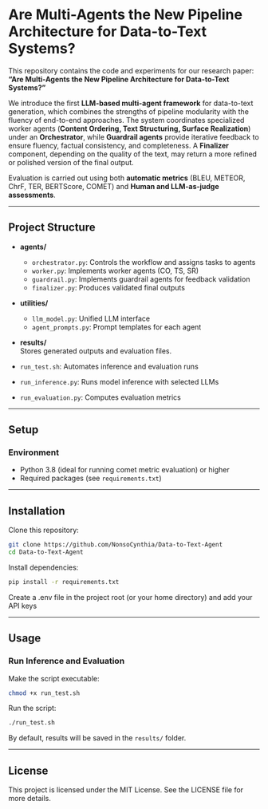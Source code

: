 # Are Multi-Agents the New Pipeline Architecture for Data-to-Text Systems?

This repository contains the code and experiments for our research paper:  **“Are Multi-Agents the New Pipeline Architecture for Data-to-Text Systems?”**  

We introduce the first **LLM-based multi-agent framework** for data-to-text generation, which combines the strengths of pipeline modularity with the fluency of end-to-end approaches. The system coordinates specialized worker agents (**Content Ordering, Text Structuring, Surface Realization**) under an **Orchestrator**, while **Guardrail agents** provide iterative feedback to ensure fluency, factual consistency, and completeness. A **Finalizer** component, depending on the quality of the text, may return a more refined or polished version of the final output.  

Evaluation is carried out using both **automatic metrics** (BLEU, METEOR, ChrF, TER, BERTScore, COMET) and **Human and LLM-as-judge assessments**.  

---

## Project Structure

- **agents/**  
  - `orchestrator.py`: Controls the workflow and assigns tasks to agents  
  - `worker.py`: Implements worker agents (CO, TS, SR)  
  - `guardrail.py`: Implements guardrail agents for feedback validation  
  - `finalizer.py`: Produces validated final outputs  

- **utilities/**  
  - `llm_model.py`: Unified LLM interface  
  - `agent_prompts.py`: Prompt templates for each agent  

- **results/**  
  Stores generated outputs and evaluation files.  

- `run_test.sh`: Automates inference and evaluation runs  
- `run_inference.py`: Runs model inference with selected LLMs  
- `run_evaluation.py`: Computes evaluation metrics  

---

## Setup

### Environment
- Python 3.8 (ideal for running comet metric evaluation) or higher  
- Required packages (see `requirements.txt`)  

---

## Installation

Clone this repository:
```bash
git clone https://github.com/NonsoCynthia/Data-to-Text-Agent
cd Data-to-Text-Agent
```

Install dependencies:
```bash
pip install -r requirements.txt
```


Create a .env file in the project root (or your home directory) and add your API keys

---

## Usage

### Run Inference and Evaluation
Make the script executable:
```bash
chmod +x run_test.sh
```

Run the script:
```bash
./run_test.sh
```

By default, results will be saved in the `results/` folder.  

<!-- ---

## 📜 Citation  

If you use this code or results, please cite:  

```bibtex
@inproceedings{osujietal2025agents,
  title     = {Are Multi-Agents the New Pipeline Architecture for Data-to-Text Systems?},
  author    = {Osuji, Chinonso Cynthia and others},
  booktitle = {Proceedings of the 18th International Natural Language Generation Conference},
  year      = {2025}
}
``` -->
---

## License

This project is licensed under the MIT License. See the LICENSE file for more details.  
